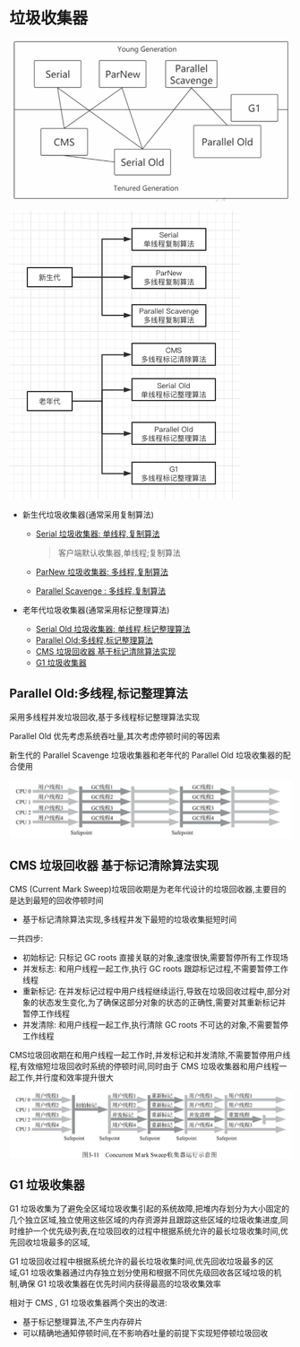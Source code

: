 # 垃圾收集器

<img src="../../assets/image-20200908105903706.png" alt="image-20200908105903706" style="zoom:67%;" />



![image-20200526224033515](../../assets/image-20200526224033515.png)



- 新生代垃圾收集器(通常采用复制算法)
  - [Serial 垃圾收集器: 单线程,复制算法](010-新生代-Serial垃圾收集器.md) 

    > 客户端默认收集器,单线程;复制算法

  - [ParNew 垃圾收集器: 多线程,复制算法](020-新生代-ParNew垃圾收集器.md) 

  - [Parallel Scavenge : 多线程,复制算法](030-新生代-Parallel-Scanvenge垃圾收集器.md) 

- 老年代垃圾收集器(通常采用标记整理算法)

  - [Serial Old 垃圾收集器: 单线程,标记整理算法](050-老年代Serial-Old垃圾收集器.md) 
  - [Parallel Old:多线程,标记整理算法 ](060-老年代Parallel-Old垃圾收集器.md) 
  - [CMS 垃圾回收器 基于标记清除算法实现](040-老年代-CMS垃圾收集器.md) 
  - [G1 垃圾收集器 ](070-老年代-G1垃圾收集器.md) 



## Parallel Old:多线程,标记整理算法

采用多线程并发垃圾回收,基于多线程标记整理算法实现

Parallel Old 优先考虑系统吞吐量,其次考虑停顿时间的等因素

新生代的 Parallel Scavenge 垃圾收集器和老年代的 Parallel Old 垃圾收集器的配合使用

![image-20200526230321034](../../assets/image-20200526230321034.png)

## CMS 垃圾回收器 基于标记清除算法实现

CMS (Current Mark Sweep)垃圾回收期是为老年代设计的垃圾回收器,主要目的是达到最短的回收停顿时间

- 基于标记清除算法实现,多线程并发下最短的垃圾收集挺短时间

一共四步:

- 初始标记: 只标记 GC roots 直接关联的对象,速度很快,需要暂停所有工作现场
- 并发标志: 和用户线程一起工作,执行 GC roots 跟踪标记过程,不需要暂停工作线程
- 重新标记: 在并发标记过程中用户线程继续运行,导致在垃圾回收过程中,部分对象的状态发生变化,为了确保这部分对象的状态的正确性,需要对其重新标记并暂停工作线程
- 并发清除: 和用户线程一起工作,执行清除 GC roots 不可达的对象,不需要暂停工作线程

CMS垃圾回收期在和用户线程一起工作时,并发标记和并发清除,不需要暂停用户线程,有效缩短垃圾回收时系统的停顿时间,同时由于 CMS 垃圾收集器和用户线程一起工作,并行度和效率提升很大

![image-20200526230349026](../../assets/image-20200526230349026.png)

## G1 垃圾收集器

G1 垃圾收集为了避免全区域垃圾收集引起的系统故障,把堆内存划分为大小固定的几个独立区域,独立使用这些区域的内存资源并且跟踪这些区域的垃圾收集进度,同时维护一个优先级列表,在垃圾回收的过程中根据系统允许的最长垃圾收集时间,优先回收垃圾最多的区域,

G1 垃圾回收过程中根据系统允许的最长垃圾收集时间,优先回收垃圾最多的区域,G1 垃圾收集器通过内存独立划分使用和根据不同优先级回收各区域垃圾的机制,确保 G1 垃圾收集器在优先时间内获得最高的垃圾收集效率

相对于 CMS , G1 垃圾收集器两个突出的改进:

- 基于标记整理算法,不产生内存碎片
- 可以精确地通知停顿时间,在不影响吞吐量的前提下实现短停顿垃圾回收

